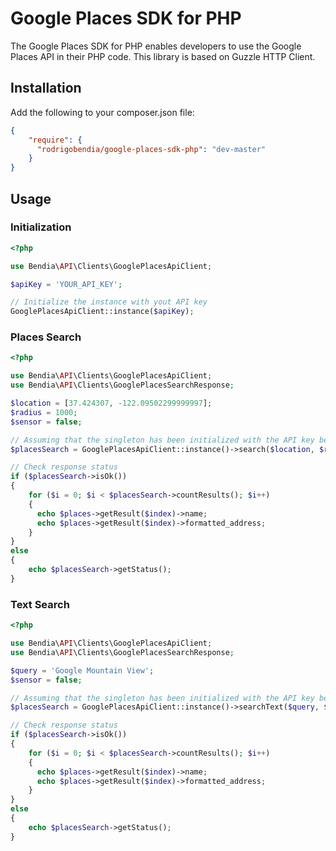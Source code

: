 # Google Places SDK for PHP

The Google Places SDK for PHP enables developers to use the Google Places API in their PHP code. This library is based on Guzzle HTTP Client.

## Installation

Add the following to your composer.json file:

```json
{
    "require": {
      "rodrigobendia/google-places-sdk-php": "dev-master"
    }
}
```

## Usage

### Initialization

```php
<?php

use Bendia\API\Clients\GooglePlacesApiClient;

$apiKey = 'YOUR_API_KEY';

// Initialize the instance with yout API key
GooglePlacesApiClient::instance($apiKey);
```

### Places Search

```php
<?php

use Bendia\API\Clients\GooglePlacesApiClient;
use Bendia\API\Clients\GooglePlacesSearchResponse;

$location = [37.424307, -122.09502299999997];
$radius = 1000;
$sensor = false;

// Assuming that the singleton has been initialized with the API key before
$placesSearch = GooglePlacesApiClient::instance()->search($location, $radius, $sensor);

// Check response status
if ($placesSearch->isOk())
{
    for ($i = 0; $i < $placesSearch->countResults(); $i++)
    {
      echo $places->getResult($index)->name;
      echo $places->getResult($index)->formatted_address;
    }
}
else
{
    echo $placesSearch->getStatus();
}
```

### Text Search

```php
<?php

use Bendia\API\Clients\GooglePlacesApiClient;
use Bendia\API\Clients\GooglePlacesSearchResponse;

$query = 'Google Mountain View';
$sensor = false;

// Assuming that the singleton has been initialized with the API key before
$placesSearch = GooglePlacesApiClient::instance()->searchText($query, $sensor);

// Check response status
if ($placesSearch->isOk())
{
    for ($i = 0; $i < $placesSearch->countResults(); $i++)
    {
      echo $places->getResult($index)->name;
      echo $places->getResult($index)->formatted_address;
    }
}
else
{
    echo $placesSearch->getStatus();
}
```
